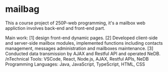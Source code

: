 # mailbag
This a course project of 250P-web programming, it's a mailbox web appliction involves back-end and front-end part.

Main work: [1] design front-end dynamic pages. [2] Developed client-side and server-side mailbox modules, implemented functions including contacts management, messages administration and mailboxes maintenance. [3] Conducted data transmission by AJAX and Restful API and operated NeDB.
/nTechnical Tools: VSCode, React, Node.js, AJAX, Restful APIs, NeDB
Programming Languages: Java, JavaScript, TypeScript, HTML, CSS
